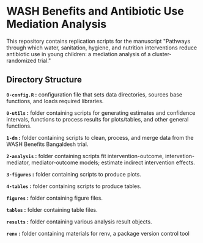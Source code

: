# WASH Benefits and Antibiotic Use Mediation Analysis 

This repository contains replication scripts for the manuscript "Pathways through which water, sanitation, hygiene, and nutrition interventions 
reduce antibiotic use in young children: a mediation analysis of a cluster-randomized trial."

## Directory Structure

**`0-config.R` :** configuration file that sets data directories, sources base functions, and loads required libraries.

**`0-utils` :** folder containing scripts for generating estimates and confidence intervals, functions to process results for plots/tables, and other general functions. 

**`1-dm` :** folder containing scripts to clean, process, and merge data from the WASH Benefits Bangaldesh trial.

**`2-analysis` :** folder containing scripts fit intervention-outcome, intervetion-mediator, mediator-outcome models; estimate indirect intervention effects.

**`3-figures` :** folder containing scripts to produce plots.

**`4-tables` :** folder containing scripts to produce tables.

**`figures` :** folder containing figure files. 

**`tables` :** folder containing table files.

**`results` :** folder containing various analysis result objects.

**`renv` :** folder containing materials for renv, a package version control tool
